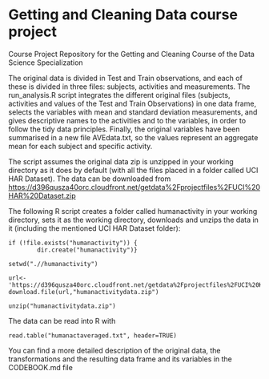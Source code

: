 # Getting and Cleaning Data course project

Course Project Repository for the Getting and Cleaning Course of the Data Science Specialization

The original data is divided in Test and Train observations, and each of these is divided in three files: subjects, activities and measurements. The run_analysis.R script integrates the different original files (subjects, activities and values of the Test and Train Observations) in one data frame, selects the variables with mean and standard deviation measurements, and gives descriptive names to the activities and to the variables, in order to follow the tidy data principles. Finally, the original variables have been summarised in a new file AVEdata.txt, so the values represent an aggregate mean for each subject and specific activity.

The script assumes the original data zip is unzipped in your working directory as it does by default (with all the files placed in a folder called UCI HAR Dataset). The data can be downloaded from https://d396qusza40orc.cloudfront.net/getdata%2Fprojectfiles%2FUCI%20HAR%20Dataset.zip

The following R script creates a folder called humanactivity in your working directory, sets it as the working directory, downloads and unzips the data in it (including the mentioned UCI HAR Dataset folder):

```
if (!file.exists("humanactivity")) {
        dir.create("humanactivity")}

setwd(".//humanactivity")

url<-'https://d396qusza40orc.cloudfront.net/getdata%2Fprojectfiles%2FUCI%20HAR%20Dataset.zip'
download.file(url,"humanactivitydata.zip")

unzip("humanactivitydata.zip")

```

The data can be read into R with 

```
read.table("humanactaveraged.txt", header=TRUE) 
```

You can find a more detailed description of the original data, the transformations and the resulting data frame and its variables in the CODEBOOK.md file
